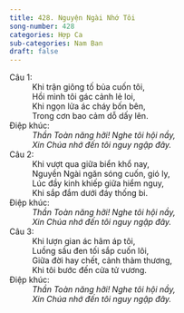```yaml
---
title: 428. Nguyện Ngài Nhớ Tôi
song-number: 428
categories: Hợp Ca
sub-categories: Nam Ban
draft: false
---
```

<dl><dt>Câu 1:</dt><dd data-verse="1">Khi trận giông tố bủa cuốn tôi, <br/>Hồi mình tôi gác cảnh lẻ loi, <br/>Khi ngọn lửa ác cháy bốn bên, <br/>Trong cơn bao cảm dỗ dấy lên. </dd><dt>Điệp khúc:</dt><dd data-chorus="1"><em>Thần Toàn năng hỡi! Nghe tôi hội nầy, <br/>Xin Chúa nhớ đến tôi nguy ngập đây. </em></dd><dt>Câu 2:</dt><dd data-verse="2">Khi vượt qua giữa biển khổ nay, <br/>Nguyền Ngài ngăn sóng cuốn, gió ly, <br/>Lúc đầy kinh khiếp giữa hiểm nguy, <br/>Khi sắp đắm dưới đáy thống bi. </dd><dt>Điệp khúc:</dt><dd data-chorus="1"><em>Thần Toàn năng hỡi! Nghe tôi hội nầy, <br/>Xin Chúa nhớ đến tôi nguy ngập đây. </em></dd><dt>Câu 3:</dt><dd data-verse="3">Khi lượn gian ác hãm áp tôi, <br/>Luồng sầu đen tối sắp cuốn lôi, <br/>Giữa đời hay chết, cảnh thảm thương, <br/>Khi tôi bước đến cửa tử vương. </dd><dt>Điệp khúc:</dt><dd data-chorus="1"><em>Thần Toàn năng hỡi! Nghe tôi hội nầy, <br/>Xin Chúa nhớ đến tôi nguy ngập đây. </em></dd></dl>